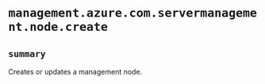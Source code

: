# `management.azure.com.servermanagement.node.create`

## `summary`
Creates or updates a management node.


